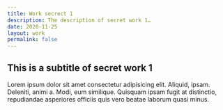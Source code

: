 ```yaml
---
title: Work secrect 1
description: The description of secret work 1…
date: 2020-11-25
layout: work
permalink: false
---
```


## This is a subtitle of secret work 1

Lorem ipsum dolor sit amet consectetur adipisicing elit. Aliquid, ipsam. Deleniti, animi a. Modi, eum similique. Quisquam ipsam fugit at distinctio, repudiandae asperiores officiis quis vero beatae laborum quasi minus.